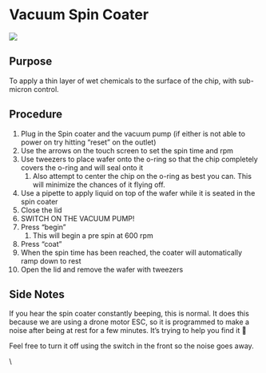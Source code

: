 # Vacuum Spin Coater

![](https://lh5.googleusercontent.com/PeQ4mdAkcsU9BgZQGjO\_-1\_QUykEC97e3E14r-kcQ5yNKNKVaA\_jeSSVBn6ofksXh1jq84XeEJCmV\_Oaq8uDsv5srVARVdqIB9fWSSsleBkS6gm6TnXeti0nPTWcFKqrz0wf-Rlhk3CiPUu8Ci7uSqM)

## Purpose

To apply a thin layer of wet chemicals to the surface of the chip, with sub-micron control.&#x20;

## Procedure

1. Plug in the Spin coater and the vacuum pump (if either is not able to power on try hitting “reset” on the outlet)
2. Use the arrows on the touch screen to set the spin time and rpm
3. Use tweezers to place wafer onto the o-ring so that the chip completely covers the o-ring and will seal onto it
   1. Also attempt to center the chip on the o-ring as best you can. This will minimize the chances of it flying off.
4. Use a pipette to apply liquid on top of the wafer while it is seated in the spin coater
5. Close the lid
6. SWITCH ON THE VACUUM PUMP!
7. Press “begin”
   1. This will begin a pre spin at 600 rpm
8. Press “coat”
9. When the spin time has been reached, the coater will automatically ramp down to rest
10. Open the lid and remove the wafer with tweezers

## Side Notes

If you hear the spin coater constantly beeping, this is normal. It does this because we are using a drone motor ESC, so it is programmed to make a noise after being at rest for a few minutes. It’s trying to help you find it 🙂

Feel free to turn it off using the switch in the front so the noise goes away.

\
